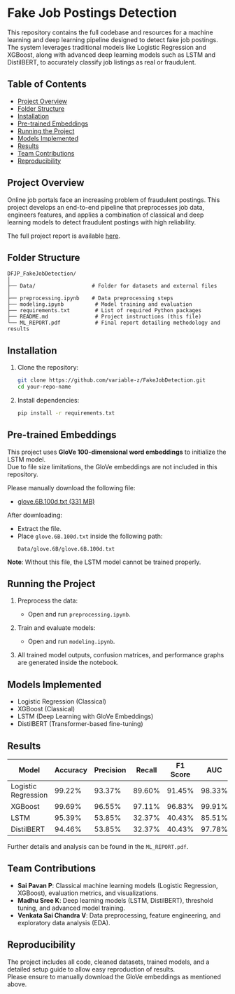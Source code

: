 # Fake Job Postings Detection

This repository contains the full codebase and resources for a machine learning and deep learning pipeline designed to detect fake job postings. The system leverages traditional models like Logistic Regression and XGBoost, along with advanced deep learning models such as LSTM and DistilBERT, to accurately classify job listings as real or fraudulent.

## Table of Contents
- [Project Overview](#project-overview)
- [Folder Structure](#folder-structure)
- [Installation](#installation)
- [Pre-trained Embeddings](#pre-trained-embeddings)
- [Running the Project](#running-the-project)
- [Models Implemented](#models-implemented)
- [Results](#results)
- [Team Contributions](#team-contributions)
- [Reproducibility](#reproducibility)

## Project Overview
Online job portals face an increasing problem of fraudulent postings. This project develops an end-to-end pipeline that preprocesses job data, engineers features, and applies a combination of classical and deep learning models to detect fraudulent postings with high reliability.

The full project report is available [here](reports/Final_Report.pdf).

## Folder Structure
```
DFJP_FakeJobDetection/
│
├── Data/                  # Folder for datasets and external files
│
├── preprocessing.ipynb    # Data preprocessing steps
├── modeling.ipynb          # Model training and evaluation
├── requirements.txt        # List of required Python packages
├── README.md               # Project instructions (this file)
└── ML_REPORT.pdf           # Final report detailing methodology and results
```

## Installation

1. Clone the repository:
   ```bash
   git clone https://github.com/variable-z/FakeJobDetection.git
   cd your-repo-name
   ```

2. Install dependencies:
   ```bash
   pip install -r requirements.txt
   ```

## Pre-trained Embeddings

This project uses **GloVe 100-dimensional word embeddings** to initialize the LSTM model.  
Due to file size limitations, the GloVe embeddings are not included in this repository.

Please manually download the following file:

- [glove.6B.100d.txt (331 MB)](https://nlp.stanford.edu/data/glove.6B.zip)

After downloading:
- Extract the file.
- Place `glove.6B.100d.txt` inside the following path:  
  ```
  Data/glove.6B/glove.6B.100d.txt
  ```

**Note**: Without this file, the LSTM model cannot be trained properly.

## Running the Project

1. Preprocess the data:
   - Open and run `preprocessing.ipynb`.

2. Train and evaluate models:
   - Open and run `modeling.ipynb`.

3. All trained model outputs, confusion matrices, and performance graphs are generated inside the notebook.

## Models Implemented
- Logistic Regression (Classical)
- XGBoost (Classical)
- LSTM (Deep Learning with GloVe Embeddings)
- DistilBERT (Transformer-based fine-tuning)

## Results

| Model             | Accuracy | Precision | Recall | F1 Score | AUC   |
|-------------------|----------|-----------|--------|----------|-------|
| Logistic Regression | 99.22%  | 93.37%    | 89.60% | 91.45%   | 98.33% |
| XGBoost           | 99.69%   | 96.55%    | 97.11% | 96.83%   | 99.91% |
| LSTM              | 95.39%   | 53.85%    | 32.37% | 40.43%   | 85.51% |
| DistilBERT        | 94.46%   | 53.85%    | 32.37% | 40.43%   | 97.78% |

Further details and analysis can be found in the `ML_REPORT.pdf`.

## Team Contributions
- **Sai Pavan P**: Classical machine learning models (Logistic Regression, XGBoost), evaluation metrics, and visualizations.
- **Madhu Sree K**: Deep learning models (LSTM, DistilBERT), threshold tuning, and advanced model training.
- **Venkata Sai Chandra V**: Data preprocessing, feature engineering, and exploratory data analysis (EDA).

## Reproducibility

The project includes all code, cleaned datasets, trained models, and a detailed setup guide to allow easy reproduction of results.  
Please ensure to manually download the GloVe embeddings as mentioned above.

